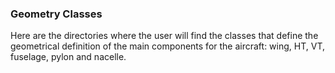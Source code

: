 ### Geometry Classes
Here are the directories where the user will find the classes that define the geometrical definition of the main components for the aircraft: wing, HT, VT, fuselage, pylon and nacelle.

